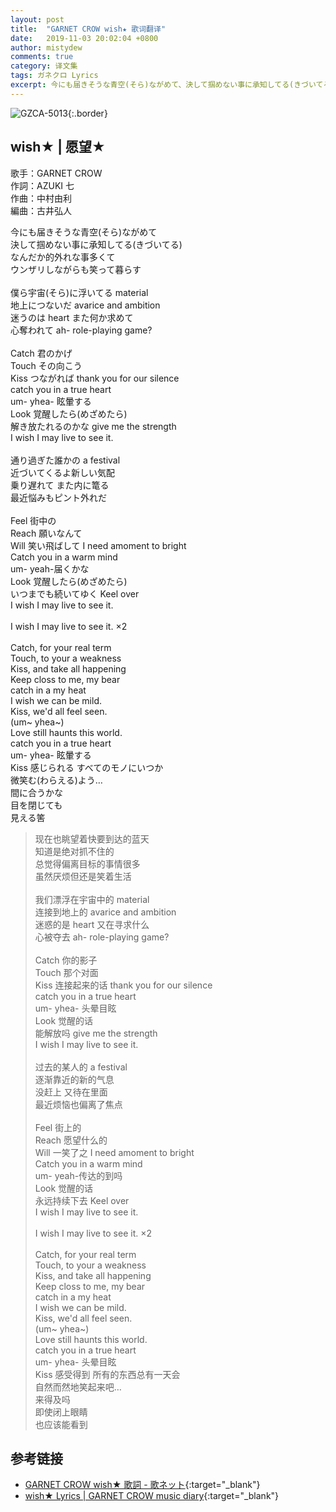 ```yaml
---
layout: post
title:  "GARNET CROW wish★ 歌词翻译"
date:   2019-11-03 20:02:04 +0800
author: mistydew
comments: true
category: 译文集
tags: ガネクロ Lyrics
excerpt: 今にも届きそうな青空(そら)ながめて、決して掴めない事に承知してる(きづいてる)。なんだか的外れな事多くて、ウンザリしながらも笑って暮らす。
---
```

![GZCA-5013](https://crowsub.github.io/assets/images/discography/album/GZCA-5013.jpg){:.border}

## wish★ | 愿望★

歌手：GARNET CROW<br>
作詞：AZUKI 七<br>
作曲：中村由利<br>
編曲：古井弘人

<div class="lyric-original">
<p>
今にも届きそうな青空(そら)ながめて<br>
決して掴めない事に承知してる(きづいてる)<br>
なんだか的外れな事多くて<br>
ウンザリしながらも笑って暮らす<br>
<br>
僕ら宇宙(そら)に浮いてる material<br>
地上につないだ avarice and ambition<br>
迷うのは heart また何か求めて<br>
心奪われて ah- role-playing game?<br>
<br>
Catch 君のかげ<br>
Touch その向こう<br>
Kiss つながれば thank you for our silence<br>
catch you in a true heart<br>
um- yhea- 眩暈する<br>
Look 覚醒したら(めざめたら)<br>
解き放たれるのかな give me the strength<br>
I wish I may live to see it.<br>
<br>
通り過ぎた誰かの a festival<br>
近づいてくるよ新しい気配<br>
乗り遅れて また内に篭る<br>
最近悩みもピント外れだ<br>
<br>
Feel 街中の<br>
Reach 願いなんて<br>
Will 笑い飛ばして I need amoment to bright<br>
Catch you in a warm mind<br>
um- yeah-届くかな<br>
Look 覚醒したら(めざめたら)<br>
いつまでも続いてゆく Keel over<br>
I wish I may live to see it.<br>
<br>
I wish I may live to see it. ×2<br>
<br>
Catch, for your real term<br>
Touch, to your a weakness<br>
Kiss, and take all happening<br>
Keep closs to me, my bear<br>
catch in a my heat<br>
I wish we can be mild.<br>
Kiss, we'd all feel seen.<br>
(um~ yhea~)<br>
Love still haunts this world.<br>
catch you in a true heart<br>
um- yhea- 眩暈する<br>
Kiss 感じられる すべてのモノにいつか<br>
微笑む(わらえる)よう…<br>
間に合うかな<br>
目を閉じても<br>
見える筈
</p>
</div>

<div class="lyric-translation">
<blockquote>
现在也眺望着快要到达的蓝天<br>
知道是绝对抓不住的<br>
总觉得偏离目标的事情很多<br>
虽然厌烦但还是笑着生活<br>
<br>
我们漂浮在宇宙中的 material<br>
连接到地上的 avarice and ambition<br>
迷惑的是 heart 又在寻求什么<br>
心被夺去 ah- role-playing game?<br>
<br>
Catch 你的影子<br>
Touch 那个对面<br>
Kiss 连接起来的话 thank you for our silence<br>
catch you in a true heart<br>
um- yhea- 头晕目眩<br>
Look 觉醒的话<br>
能解放吗 give me the strength<br>
I wish I may live to see it.<br>
<br>
过去的某人的 a festival<br>
逐渐靠近的新的气息<br>
没赶上 又待在里面<br>
最近烦恼也偏离了焦点<br>
<br>
Feel 街上的<br>
Reach 愿望什么的<br>
Will 一笑了之 I need amoment to bright<br>
Catch you in a warm mind<br>
um- yeah-传达的到吗<br>
Look 觉醒的话<br>
永远持续下去 Keel over<br>
I wish I may live to see it.<br>
<br>
I wish I may live to see it. ×2<br>
<br>
Catch, for your real term<br>
Touch, to your a weakness<br>
Kiss, and take all happening<br>
Keep closs to me, my bear<br>
catch in a my heat<br>
I wish we can be mild.<br>
Kiss, we'd all feel seen.<br>
(um~ yhea~)<br>
Love still haunts this world.<br>
catch you in a true heart<br>
um- yhea- 头晕目眩<br>
Kiss 感受得到 所有的东西总有一天会<br>
自然而然地笑起来吧…<br>
来得及吗<br>
即使闭上眼睛<br>
也应该能看到
</blockquote>
</div>

## 参考链接

* [GARNET CROW wish★ 歌詞 - 歌ネット](https://www.uta-net.com/song/20132){:target="_blank"}
* [wish★ Lyrics \| GARNET CROW music diary](https://crowsub.github.io/lyrics/original/wish★.html){:target="_blank"}
